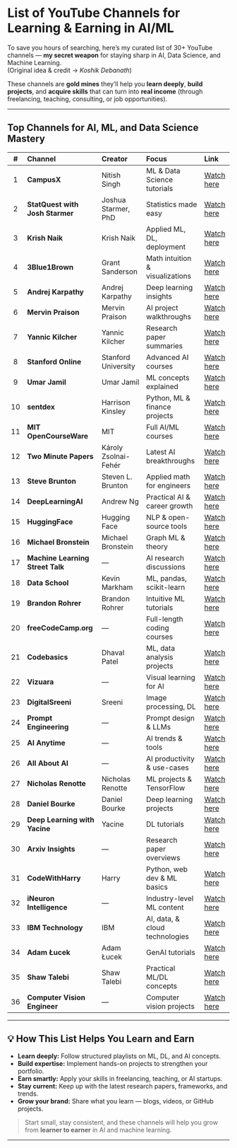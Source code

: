 # List of YouTube Channels for Learning & Earning in AI/ML  

To save you hours of searching, here’s my curated list of 30+ YouTube channels — **my secret weapon** for staying sharp in AI, Data Science, and Machine Learning.  
(Original idea & credit → *Koshik Debanath*)  

These channels are **gold mines** they’ll help you **learn deeply**, **build projects**, and **acquire skills** that can turn into **real income** (through freelancing, teaching, consulting, or job opportunities).

---

## Top Channels for AI, ML, and Data Science Mastery  

| # | Channel | Creator | Focus | Link |
|:-:|:--|:--|:--|:--|
| 1 | **CampusX** | Nitish Singh | ML & Data Science tutorials | [Watch here](https://lnkd.in/g5aC9U4n) |
| 2 | **StatQuest with Josh Starmer** | Joshua Starmer, PhD | Statistics made easy | [Watch here](https://lnkd.in/g-7XzRyJ) |
| 3 | **Krish Naik** | Krish Naik | Applied ML, DL, deployment | [Watch here](https://lnkd.in/gUe2wR3a) |
| 4 | **3Blue1Brown** | Grant Sanderson | Math intuition & visualizations | [Watch here](https://lnkd.in/gU8CyE75) |
| 5 | **Andrej Karpathy** | Andrej Karpathy | Deep learning insights | [Watch here](https://lnkd.in/gzFckcjm) |
| 6 | **Mervin Praison** | Mervin Praison | AI project walkthroughs | [Watch here](https://lnkd.in/gZ8SJAuV) |
| 7 | **Yannic Kilcher** | Yannic Kilcher | Research paper summaries | [Watch here](https://lnkd.in/gvTnMd6N) |
| 8 | **Stanford Online** | Stanford University | Advanced AI courses | [Watch here](https://lnkd.in/gARBWYkW) |
| 9 | **Umar Jamil** | Umar Jamil | ML concepts explained | [Watch here](https://lnkd.in/gpF38UxA) |
| 10 | **sentdex** | Harrison Kinsley | Python, ML & finance projects | [Watch here](https://lnkd.in/gxTuDT9M) |
| 11 | **MIT OpenCourseWare** | MIT | Full AI/ML courses | [Watch here](https://lnkd.in/ggHPDsnE) |
| 12 | **Two Minute Papers** | Károly Zsolnai-Fehér | Latest AI breakthroughs | [Watch here](https://lnkd.in/gPCJr4ad) |
| 13 | **Steve Brunton** | Steven L. Brunton | Applied math for engineers | [Watch here](https://lnkd.in/gZ4rxv7V) |
| 14 | **DeepLearningAI** | Andrew Ng | Practical AI & career growth | [Watch here](https://lnkd.in/ggkJN9Zt) |
| 15 | **HuggingFace** | Hugging Face | NLP & open-source tools | [Watch here](https://lnkd.in/gb2KvVPT) |
| 16 | **Michael Bronstein** | Michael Bronstein | Graph ML & theory | [Watch here](https://lnkd.in/giNyFKjP) |
| 17 | **Machine Learning Street Talk** | — | AI research discussions | [Watch here](https://lnkd.in/gqzihM85) |
| 18 | **Data School** | Kevin Markham | ML, pandas, scikit-learn | [Watch here](https://lnkd.in/gpf6t5XW) |
| 19 | **Brandon Rohrer** | Brandon Rohrer | Intuitive ML tutorials | [Watch here](https://lnkd.in/g-crqpFV) |
| 20 | **freeCodeCamp.org** | — | Full-length coding courses | [Watch here](https://lnkd.in/gP2kv_fG) |
| 21 | **Codebasics** | Dhaval Patel | ML, data analysis projects | [Watch here](https://lnkd.in/gQRR9YkH) |
| 22 | **Vizuara** | — | Visual learning for AI | [Watch here](https://lnkd.in/gF3VMHB9) |
| 23 | **DigitalSreeni** | Sreeni | Image processing, DL | [Watch here](https://lnkd.in/gUN2usUE) |
| 24 | **Prompt Engineering** | — | Prompt design & LLMs | [Watch here](https://lnkd.in/gyPt7xNP) |
| 25 | **AI Anytime** | — | AI trends & tools | [Watch here](https://lnkd.in/gbKkc_Fp) |
| 26 | **All About AI** | — | AI productivity & use-cases | [Watch here](https://lnkd.in/gJNZCUQA) |
| 27 | **Nicholas Renotte** | Nicholas Renotte | ML projects & TensorFlow | [Watch here](https://lnkd.in/g8Y77fvJ) |
| 28 | **Daniel Bourke** | Daniel Bourke | Deep learning projects | [Watch here](https://lnkd.in/gDjgCUNw) |
| 29 | **Deep Learning with Yacine** | Yacine | DL tutorials | [Watch here](https://lnkd.in/g_jxdqRk) |
| 30 | **Arxiv Insights** | — | Research paper overviews | [Watch here](https://lnkd.in/gF8dxwuf) |
| 31 | **CodeWithHarry** | Harry | Python, web dev & ML basics | [Watch here](https://lnkd.in/gQt--YXW) |
| 32 | **iNeuron Intelligence** | — | Industry-level ML content | [Watch here](https://lnkd.in/gvRSjFdC) |
| 33 | **IBM Technology** | IBM | AI, data, & cloud technologies | [Watch here](https://lnkd.in/gKHqdgDB) |
| 34 | **Adam Łucek** | Adam Łucek | GenAI tutorials | [Watch here](https://lnkd.in/gae6rg7q) |
| 35 | **Shaw Talebi** | Shaw Talebi | Practical ML/DL concepts | [Watch here](https://lnkd.in/gTcP9e5p) |
| 36 | **Computer Vision Engineer** | — | Computer vision projects | [Watch here](https://lnkd.in/gYnPbnhG) |

---

## 💡 How This List Helps You Learn and Earn  

- **Learn deeply:** Follow structured playlists on ML, DL, and AI concepts.  
- **Build expertise:** Implement hands-on projects to strengthen your portfolio.  
- **Earn smartly:** Apply your skills in freelancing, teaching, or AI startups.  
-  **Stay current:** Keep up with the latest research papers, frameworks, and trends.  
-  **Grow your brand:** Share what you learn — blogs, videos, or GitHub projects.  

> Start small, stay consistent, and these channels will help you grow from **learner to earner** in AI and machine learning.

---
